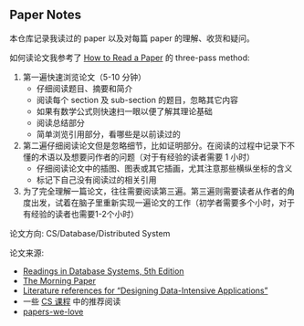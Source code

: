 ## Paper Notes

本仓库记录我读过的 paper 以及对每篇 paper 的理解、收货和疑问。

如何读论文我参考了 [How to Read a Paper](./assets/pdfs/how-to-read-a-paper.pdf) 的 three-pass method:

1. 第一遍快速浏览论文（5-10 分钟）
   - 仔细阅读题目、摘要和简介
   - 阅读每个 section 及 sub-section 的题目，忽略其它内容
   - 如果有数学公式则快速扫一眼以便了解其理论基础
   - 阅读总结部分
   - 简单浏览引用部分，看哪些是以前读过的
2. 第二遍仔细阅读论文但是忽略细节，比如证明部分。在阅读的过程中记录下不懂的术语以及想要问作者的问题（对于有经验的读者需要 1 小时）
   - 仔细阅读论文中的插图、图表或其它插画，尤其注意那些横纵坐标的含义
   - 标记下自己没有阅读过的相关引用
3. 为了完全理解一篇论文，往往需要阅读第三遍。第三遍则需要读者从作者的角度出发，试着在脑子里重新实现一遍论文的工作（初学者需要多个小时，对于有经验的读者也需要1-2个小时）

论文方向: CS/Database/Distributed System

论文来源:

- [Readings in Database Systems, 5th Edition](http://www.redbook.io/)
- [The Morning Paper](https://blog.acolyer.org/)
- [Literature references for “Designing Data-Intensive Applications”](https://github.com/ept/ddia-references)
- 一些 [CS 课程](https://zhjwpku.com/2018/09/16/awesome-cs-courses.html) 中的推荐阅读
- [papers-we-love](https://github.com/papers-we-love/papers-we-love)